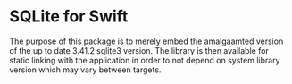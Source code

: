 # SQLite for Swift

The purpose of this package is to merely embed the amalgaamted version
of the up to date 3.41.2 sqlite3 version.
The library is then available for static linking with the application in order
to not depend on system library version which may vary between targets.
